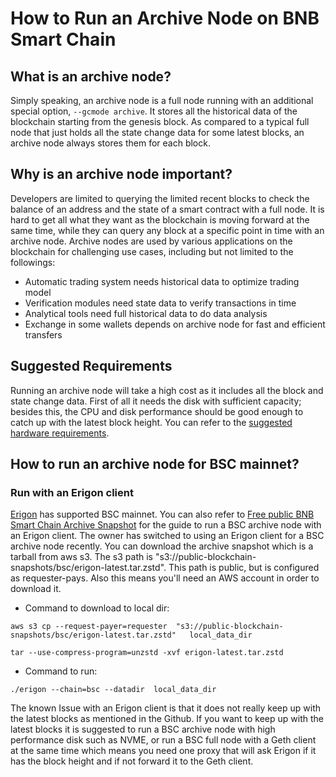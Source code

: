 # How to Run an Archive Node on BNB Smart Chain

## What is an archive node?

Simply speaking, an archive node is a full node running with an additional special option, `--gcmode archive`. It stores all the historical data of the blockchain starting from the genesis block. As compared to a typical full node that just holds all the state change data for some latest blocks, an archive node always stores them for each block.

## Why is an archive node important?

Developers are limited to querying the limited recent blocks to check the balance of an address and the state of a smart contract with a full node. It is hard to get all what they want as the blockchain is moving forward at the same time, while they can query any block at a specific point in time with an archive node.
Archive nodes are used by various applications on the blockchain for challenging use cases, including but not limited to the followings:
* Automatic trading system needs historical data to optimize trading model
* Verification modules need state data to verify transactions in time
* Analytical tools need full historical data to do data analysis
* Exchange in some wallets depends on archive node for fast and efficient transfers

## Suggested Requirements

Running an archive node will take a high cost as it includes all the block and state change data. First of all it needs the disk with sufficient capacity; besides this, the CPU and disk performance should be good enough to catch up with the latest block height. You can refer to the [suggested hardware requirements](https://github.com/node-real/bsc-erigon?tab=readme-ov-file#system-requirements).

## How to run an archive node for BSC mainnet?

### Run with an Erigon client

[Erigon](https://github.com/node-real/bsc-erigon) has supported BSC mainnet. You can also refer to [Free public BNB Smart Chain Archive Snapshot](https://github.com/allada/bsc-archive-snapshot) for the guide to run a BSC archive node with an Erigon client. The owner has switched to using an Erigon client for a BSC archive node recently. You can download the archive snapshot which is a tarball from aws s3. The s3 path is "s3://public-blockchain-snapshots/bsc/erigon-latest.tar.zstd". This path is public, but is configured as requester-pays. Also this means you'll need an AWS account in order to download it.

* Command to download to local dir:

```
aws s3 cp --request-payer=requester  "s3://public-blockchain-snapshots/bsc/erigon-latest.tar.zstd"   local_data_dir

tar --use-compress-program=unzstd -xvf erigon-latest.tar.zstd
```

* Command to run:

```
./erigon --chain=bsc --datadir  local_data_dir
```

The known Issue with an Erigon client is that it does not really keep up with the latest blocks as mentioned in the Github. If you want to keep up with the latest blocks it is suggested to run a BSC archive node with high performance disk such as NVME, or run a BSC full node with a Geth client at the same time which  means you need one proxy that will ask Erigon if it has the block height and if not forward it to the Geth client.

